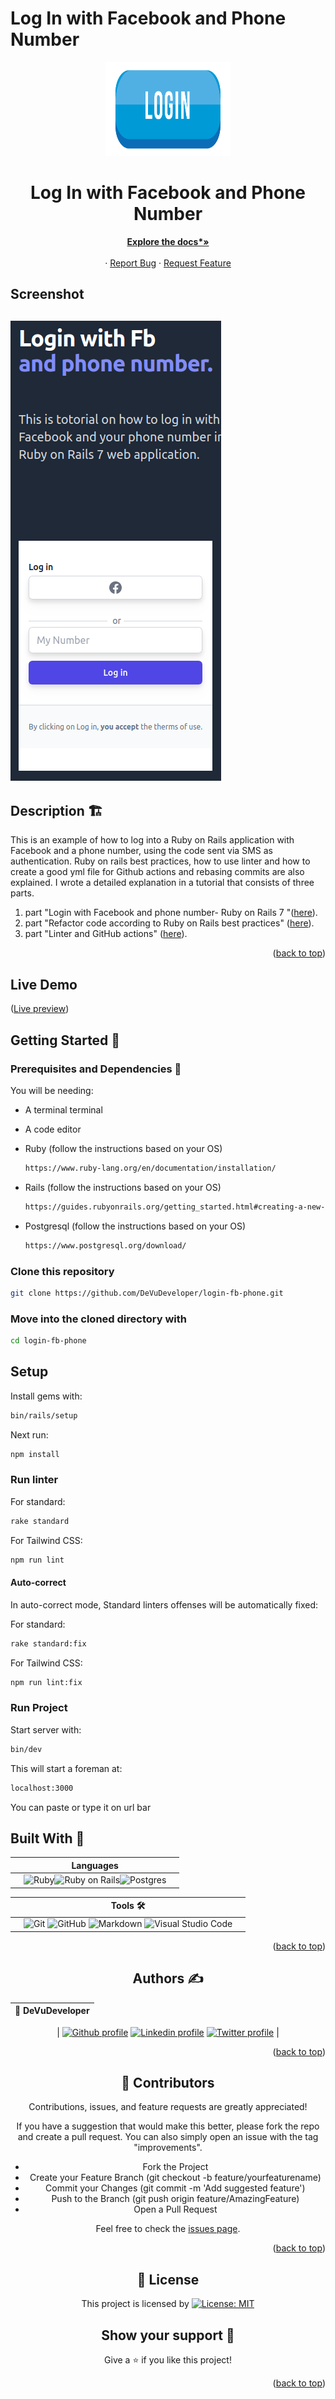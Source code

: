 # Log In with Facebook and Phone Number

<!-- PROJECT LOGO -->
<div align="center">
  <a href="https://github.com/DeVuDeveloper/login-fb-phone">
    <img src="app/assets/images/logo.png" alt="Logo" width="200" height="150">
  </a>

  <h1 align="center">Log In with Facebook and Phone Number</h1>

  <p align="center">
   
  <a href="https://github.com/DeVuDeveloper/login-fb-phone/#readme"><strong>Explore the docs*»</strong></a>
    <br />
    <br />
    ·
    <a href="https://github.com/DeVuDeveloper/login-fb-phone/issues/1">Report Bug</a>
    ·
    <a href="https://github.com/DeVuDeveloper/login-fb-phone/issues/1">Request Feature</a>
  </p>
</div>

## Screenshot

## ![Screenshot](app/assets/images//screenshot.png)


## Description 🏗️

This is an example of how to log into a Ruby on Rails application with Facebook and a phone number, using the code sent via SMS as authentication. Ruby on rails best practices, how to use linter and how to create a good yml file for Github actions and rebasing commits are also explained.
I wrote a detailed explanation in a tutorial that consists of three parts.
1. part "Login with Facebook and phone number- Ruby on Rails 7 "([here](https://medium.com/@dejanvu.developer/login-with-facebook-and-phone-number-ruby-on-rails-7-83b4e484fb35)).
2. part "Refactor code according to Ruby on Rails best practices" ([here](https://medium.com/@dejanvu.developer/refactor-code-according-to-ruby-on-rails-best-practices-b0adef92d851)).
3. part "Linter and GitHub actions" ([here](https://medium.com/@dejanvu.developer/linter-and-github-actions-fd8daa9b624b)).

<p align="right">(<a href="#top">back to top</a>)</p>

## Live Demo

([Live preview]())

## Getting Started 🏁

### Prerequisites and Dependencies 📜

You will be needing:

- A terminal terminal
- A code editor
- Ruby (follow the instructions based on your OS)
  ```bash
  https://www.ruby-lang.org/en/documentation/installation/
  ```
- Rails (follow the instructions based on your OS)

  ```bash
  https://guides.rubyonrails.org/getting_started.html#creating-a-new-rails-project-installing-rails
  ```

- Postgresql (follow the instructions based on your OS)
  ```bash
  https://www.postgresql.org/download/
  ```

### Clone this repository

```bash
git clone https://github.com/DeVuDeveloper/login-fb-phone.git
```

### Move into the cloned directory with

```bash
cd login-fb-phone

```

## Setup

Install gems with:

```bash
bin/rails/setup
```

Next run:

```bash
npm install
```

### Run linter

For standard:

```bash
rake standard
```
For Tailwind CSS:

```bash
npm run lint
```

#### Auto-correct

In auto-correct mode, Standard linters offenses will be automatically fixed:

For standard:

```bash
rake standard:fix
```

For Tailwind CSS:

```bash
npm run lint:fix
```

### Run Project

Start server with:

```bash
bin/dev
```

This will start a foreman at:

```bash
localhost:3000
```

You can paste or type it on url bar

## Built With 🔨

<div align="center">

|     | Languages                                                                                                                                                                                                                                                                                                                  |     |
| --- | -------------------------------------------------------------------------------------------------------------------------------------------------------------------------------------------------------------------------------------------------------------------------------------------------------------------------- | --- |
|     | ![Ruby](https://img.shields.io/badge/-Ruby-000000?style=flat&logo=ruby&logoColor=red)![Ruby on Rails](https://img.shields.io/badge/-Ruby_on_Rails-000000?style=flat&logo=ruby-on-rails&logoColor=blue)![Postgres](https://img.shields.io/badge/postgres-%23316192.svg?style=for-the-badge&logo=postgresql&logoColor=white) |

<div align="center">


|     | Tools 🛠️                                                                                                                                                                                                                                                                                                                                                                                                                                                                              |     |
| --- | ------------------------------------------------------------------------------------------------------------------------------------------------------------------------------------------------------------------------------------------------------------------------------------------------------------------------------------------------------------------------------------------------------------------------------------------------------------------------------------- | --- |
|     | ![Git](https://img.shields.io/badge/git-%23F05033.svg?style=for-the-badge&logo=git&logoColor=white) ![GitHub](https://img.shields.io/badge/github-%23121011.svg?style=for-the-badge&logo=github&logoColor=white) ![Markdown](https://img.shields.io/badge/markdown-%23000000.svg?style=for-the-badge&logo=markdown&logoColor=white) ![Visual Studio Code](https://img.shields.io/badge/Visual%20Studio%20Code-0078d7.svg?style=for-the-badge&logo=visual-studio-code&logoColor=white) |     |

<p align="right">(<a href="#top">back to top</a>)</p>
</div>

## Authors ✍️

<div align="center">

| 👤 DeVuDeveloper|
| -------- |

| <a target="_blank" href="https://github.com/DeVuDeveloper"><img src="https://img.shields.io/badge/github-%23121011.svg?style=for-the-badge&logo=github&logoColor=white" alt="Github profile"></a> <a target="_blank" href="https://www.linkedin.com/in/devuj/"><img src="https://img.shields.io/badge/-LinkedIn-0077b5?style=for-the-badge&logo=LinkedIn&logoColor=white" alt="Linkedin profile"></a> <a target="_blank" href="https://twitter.com/DejanVuj"><img src="https://img.shields.io/badge/-Twitter-1DA1F2?style=for-the-badge&logo=Twitter&logoColor=white" alt="Twitter profile"></a>
|

</div>

<p align="right">(<a href="#top">back to top</a>)</p>

## 🤝 Contributors

Contributions, issues, and feature requests are greatly appreciated!

If you have a suggestion that would make this better, please fork the repo and create a pull request. You can also simply open an issue with the tag "improvements".

- Fork the Project
- Create your Feature Branch (git checkout -b feature/yourfeaturename)
- Commit your Changes (git commit -m 'Add suggested feature')
- Push to the Branch (git push origin feature/AmazingFeature)
- Open a Pull Request

Feel free to check the [issues page](https://github.com/DeVuDeveloper/login-fb-phone/issues/1).

<p align="right">(<a href="#top">back to top</a>)</p>

## 📝 License

This project is licensed by [![License: MIT](https://img.shields.io/badge/License-MIT-yellow.svg)](LICENSE)

## Show your support 💪

Give a ⭐️ if you like this project!

<p align="right">(<a href="#top">back to top</a>)</p>